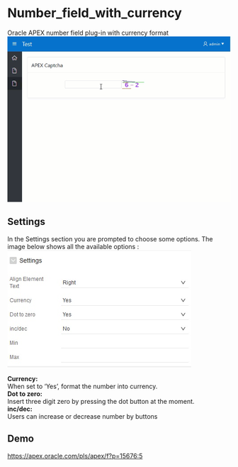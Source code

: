 # Number_field_with_currency
Oracle APEX number field plug-in with currency format
![](https://raw.githubusercontent.com/mortezamashhadi/APEX-Captcha/Number_field_with_currency/preview.gif)
## Settings
In the Settings section you are prompted to choose some options. The image below shows all the available options :</br>
<img src="https://raw.githubusercontent.com/mortezamashhadi/Number_field_with_currency/master/setting.jpg" >

<b>Currency:</b><br>
When set to ‘Yes’, format the number  into currency.</br>
<b>Dot to zero:</b><br>
Insert three digit zero by pressing the dot button at the moment.<br>
<b>inc/dec:</b><br>
Users can increase or decrease number by buttons

## Demo
https://apex.oracle.com/pls/apex/f?p=15676:5

